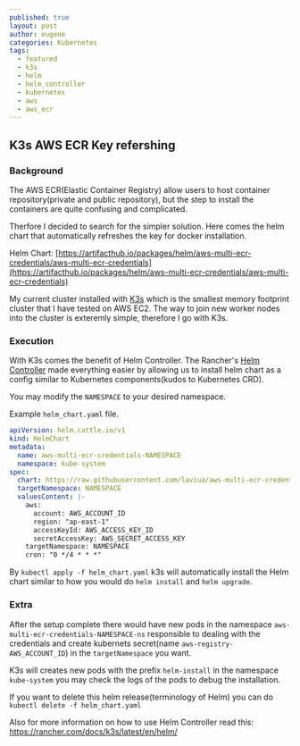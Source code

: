 ```yaml
---
published: true
layout: post
author: eugene
categories: Kubernetes
tags:
  - featured
  - k3s
  - helm
  - helm_controller
  - kubernetes
  - aws
  - aws_ecr
---
```

## K3s AWS ECR Key refershing

### Background
The AWS ECR(Elastic Container Registry) allow users to host container repository(private and public repository), but the step to install the containers are quite confusing and complicated.

Therfore I decided to search for the simpler solution. Here comes the helm chart that automatically refreshes the key for docker installation. 

Helm Chart: [https://artifacthub.io/packages/helm/aws-multi-ecr-credentials/aws-multi-ecr-credentials](https://artifacthub.io/packages/helm/aws-multi-ecr-credentials/aws-multi-ecr-credentials)

My current cluster installed with [K3s](https://k3s.io/) which is the smallest memory footprint cluster that I have tested on AWS EC2. The way to join new worker nodes into the cluster is exteremly simple, therefore I go with K3s.

### Execution

With K3s comes the benefit of Helm Controller. The Rancher's [Helm Controller](https://github.com/k3s-io/helm-controller) made everything easier by allowing us to install helm chart as a config similar to Kubernetes components(kudos to Kubernetes CRD). 

You may modify the `NAMESPACE` to your desired namespace.

Example `helm_chart.yaml` file.
```yaml
apiVersion: helm.cattle.io/v1
kind: HelmChart
metadata:
  name: aws-multi-ecr-credentials-NAMESPACE
  namespace: kube-system
spec:
  chart: https://raw.githubusercontent.com/laviua/aws-multi-ecr-credentials/master/docs/aws-multi-ecr-credentials-1.4.3.tgz
  targetNamespace: NAMESPACE
  valuesContent: |-
    aws:
      account: AWS_ACCOUNT_ID
      region: "ap-east-1"
      accessKeyId: AWS_ACCESS_KEY_ID
      secretAccessKey: AWS_SECRET_ACCESS_KEY
    targetNamespace: NAMESPACE
    cron: "0 */4 * * *"
```

By `kubectl apply -f helm_chart.yaml` k3s will automatically install the Helm chart similar to how you would do `helm install` and `helm upgrade`.

### Extra

After the setup complete there would have new pods in the namespace `aws-multi-ecr-credentials-NAMESPACE-ns` responsible to dealing with the credentials and create kubernets secret(name `aws-registry-AWS_ACCOUNT_ID`) in the `targetNamespace` you want.

K3s will creates new pods with the prefix `helm-install` in the namespace `kube-system` you may check the logs of the pods to debug the installation.

If you want to delete this helm release(terminology of Helm) you can do `kubectl delete -f helm_chart.yaml`


Also for more information on how to use Helm Controller read this:
https://rancher.com/docs/k3s/latest/en/helm/

